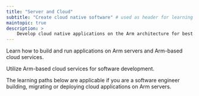 ```yaml
---
title: "Server and Cloud"
subtitle: "Create cloud native software" # used as header for learning path to avoid duplicaiton
maintopic: true
description: >
    Develop cloud native applications on the Arm architecture for best performance and lowest cost.
---
```

Learn how to build and run applications on Arm servers and Arm-based cloud services.

Utilize Arm-based cloud services for software development.

The learning paths below are applicable if you are a software engineer building, migrating or deploying cloud applications on Arm servers.